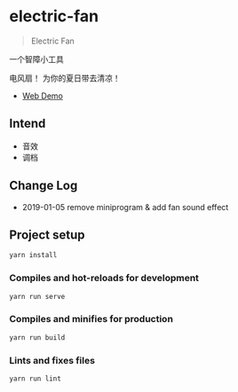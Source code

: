 # electric-fan

> Electric Fan

一个智障小工具

电风扇！ 为你的夏日带去清凉！

- [Web Demo](https://yunyoujun.github.io/electric-fan/)

## Intend

- 音效
- 调档

## Change Log

- 2019-01-05 remove miniprogram & add fan sound effect

## Project setup

```sh
yarn install
```

### Compiles and hot-reloads for development

```sh
yarn run serve
```

### Compiles and minifies for production

```sh
yarn run build
```

### Lints and fixes files

```sh
yarn run lint
```